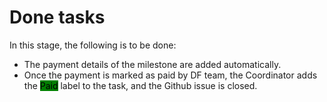 # Done tasks

In this stage, the following is to be done:

* The payment details of the milestone are added automatically.
* Once the payment is marked as paid by DF team, the Coordinator adds the <mark style="background-color:green;">Paid</mark> label to the task, and the Github issue is closed.
